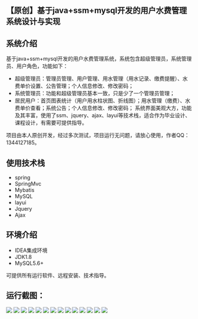 ## 【原创】基于java+ssm+mysql开发的用户水费管理系统设计与实现

## 系统介绍

基于java+ssm+mysql开发的用户水费管理系统，系统包含超级管理员，系统管理员、用户角色，功能如下：
- 超级管理员：管理员管理、用户管理、用水管理（用水记录、缴费提醒）、水费单价设置、公告管理；个人信息修改、修改密码；
- 系统管理员：功能和超级管理员基本一致，只是少了一个管理员管理；
- 居民用户：首页图表统计（用户用水柱状图、折线图）；用水管理（缴费）、水费单价查看；系统公告；个人信息修改、修改密码；
系统界面美观大方，功能及其丰富，使用了ssm、jquery、ajax、layui等技术栈，适合作为毕业设计、课程设计，有需要可提供指导。

项目由本人原创开发，经过多次测试，项目运行无问题，请放心使用，作者QQ：1344127185。

## 使用技术栈

- spring
- SpringMvc
- Mybatis
- MySQL
- layui
- Jquery
- Ajax

## 环境介绍

- IDEA集成环境
- JDK1.8
- MySQL5.6+

可提供所有运行软件、远程安装、技术指导。

## 运行截图：
![](https://github.com/itcoderyhl/WCM/blob/main/images/1.png)
![](https://github.com/itcoderyhl/WCM/blob/main/images/2.png)
![](https://github.com/itcoderyhl/WCM/blob/main/images/3.png)
![](https://github.com/itcoderyhl/WCM/blob/main/images/4.png)
![](https://github.com/itcoderyhl/WCM/blob/main/images/5.png)
![](https://github.com/itcoderyhl/WCM/blob/main/images/6.png)
![](https://github.com/itcoderyhl/WCM/blob/main/images/7.png)
![](https://github.com/itcoderyhl/WCM/blob/main/images/8.png)
![](https://github.com/itcoderyhl/WCM/blob/main/images/9.png)
![](https://github.com/itcoderyhl/WCM/blob/main/images/10.png)
![](https://github.com/itcoderyhl/WCM/blob/main/images/11.png)
![](https://github.com/itcoderyhl/WCM/blob/main/images/12.png)
![](https://github.com/itcoderyhl/WCM/blob/main/images/13.png)
![](https://github.com/itcoderyhl/WCM/blob/main/images/14.png)



